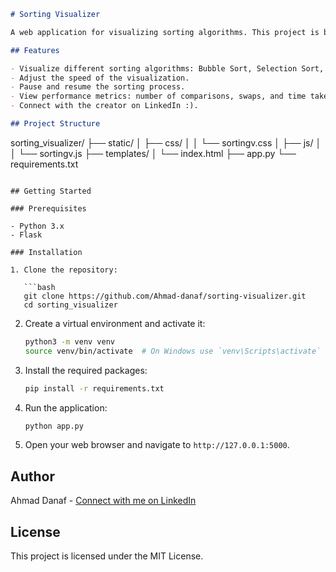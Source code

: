 ```markdown
# Sorting Visualizer

A web application for visualizing sorting algorithms. This project is built using Flask for the backend and plain HTML, CSS, and JavaScript for the frontend.

## Features

- Visualize different sorting algorithms: Bubble Sort, Selection Sort, Merge Sort, Quick Sort, Insertion Sort, and Heap Sort.
- Adjust the speed of the visualization.
- Pause and resume the sorting process.
- View performance metrics: number of comparisons, swaps, and time taken.
- Connect with the creator on LinkedIn :).

## Project Structure

```
sorting_visualizer/
├── static/
│   ├── css/
│   │   └── sortingv.css
│   ├── js/
│   │   └── sortingv.js
├── templates/
│   └── index.html
├── app.py
└── requirements.txt
```

## Getting Started

### Prerequisites

- Python 3.x
- Flask

### Installation

1. Clone the repository:

   ```bash
   git clone https://github.com/Ahmad-danaf/sorting-visualizer.git
   cd sorting_visualizer
   ```

2. Create a virtual environment and activate it:

   ```bash
   python3 -m venv venv
   source venv/bin/activate  # On Windows use `venv\Scripts\activate`
   ```

3. Install the required packages:

   ```bash
   pip install -r requirements.txt
   ```

4. Run the application:

   ```bash
   python app.py
   ```

5. Open your web browser and navigate to `http://127.0.0.1:5000`.

## Author

Ahmad Danaf - [Connect with me on LinkedIn](https://www.linkedin.com/in/ahmad-danaf-b37261215/)

## License

This project is licensed under the MIT License.
```
